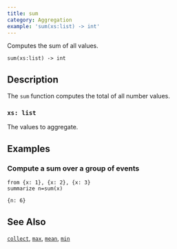 ```yaml
---
title: sum
category: Aggregation
example: 'sum(xs:list) -> int'
---
```



Computes the sum of all values.

```tql
sum(xs:list) -> int
```

## Description

The `sum` function computes the total of all number values.

### `xs: list`

The values to aggregate.

## Examples

### Compute a sum over a group of events

```tql
from {x: 1}, {x: 2}, {x: 3}
summarize n=sum(x)
```

```tql
{n: 6}
```

## See Also

[`collect`](/reference/functions/collect),
[`max`](/reference/functions/max),
[`mean`](/reference/functions/mean),
[`min`](/reference/functions/min)
